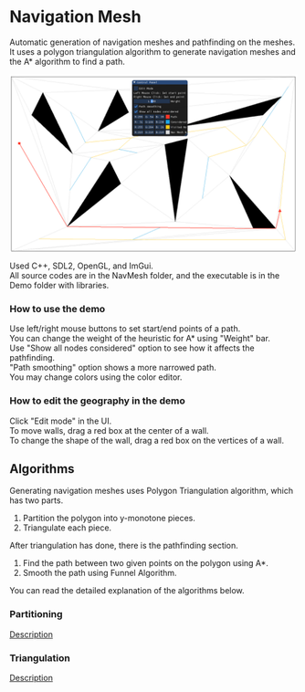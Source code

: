 # Navigation Mesh
Automatic generation of navigation meshes and pathfinding on the meshes.<br />
It uses a polygon triangulation algorithm to generate navigation meshes and the A* algorithm to find a path.<br />

<img align="center" src="/Description/Images/Screenshot1.png">

Used C++, SDL2, OpenGL, and ImGui.<br />
All source codes are in the NavMesh folder, and the executable is in the Demo folder with libraries.

### How to use the demo
Use left/right mouse buttons to set start/end points of a path.<br />
You can change the weight of the heuristic for A* using "Weight" bar.<br />
Use "Show all nodes considered" option to see how it affects the pathfinding.<br />
"Path smoothing" option shows a more narrowed path.<br />
You may change colors using the color editor.<br />

### How to edit the geography in the demo
Click "Edit mode" in the UI.<br />
To move walls, drag a red box at the center of a wall.<br />
To change the shape of the wall, drag a red box on the vertices of a wall.<br />

## Algorithms
Generating navigation meshes uses Polygon Triangulation algorithm, which has two parts.
1. Partition the polygon into y-monotone pieces.
2. Triangulate each piece.

After triangulation has done, there is the pathfinding section.
1. Find the path between two given points on the polygon using A*.
2. Smooth the path using Funnel Algorithm.

You can read the detailed explanation of the algorithms below.

### Partitioning

[Description](Description/Partitioning.md)

### Triangulation

[Description](Description/Triangulation.md)

